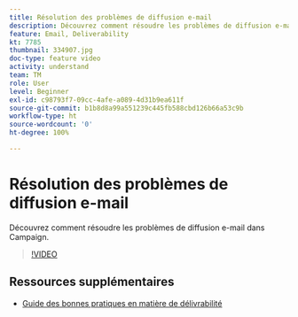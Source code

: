 ```yaml
---
title: Résolution des problèmes de diffusion e-mail
description: Découvrez comment résoudre les problèmes de diffusion e-mail dans Campaign.
feature: Email, Deliverability
kt: 7785
thumbnail: 334907.jpg
doc-type: feature video
activity: understand
team: TM
role: User
level: Beginner
exl-id: c98793f7-09cc-4afe-a089-4d31b9ea611f
source-git-commit: b1b8d8a99a551239c445fb588cbd126b66a53c9b
workflow-type: ht
source-wordcount: '0'
ht-degree: 100%

---
```


# Résolution des problèmes de diffusion e-mail

Découvrez comment résoudre les problèmes de diffusion e-mail dans Campaign.

>[!VIDEO](https://video.tv.adobe.com/v/334907?quality=12&learn=on)

## Ressources supplémentaires

* [Guide des bonnes pratiques en matière de délivrabilité](https://experienceleague.adobe.com/docs/deliverability-learn/deliverability-best-practice-guide/introduction.html?lang=fr)
